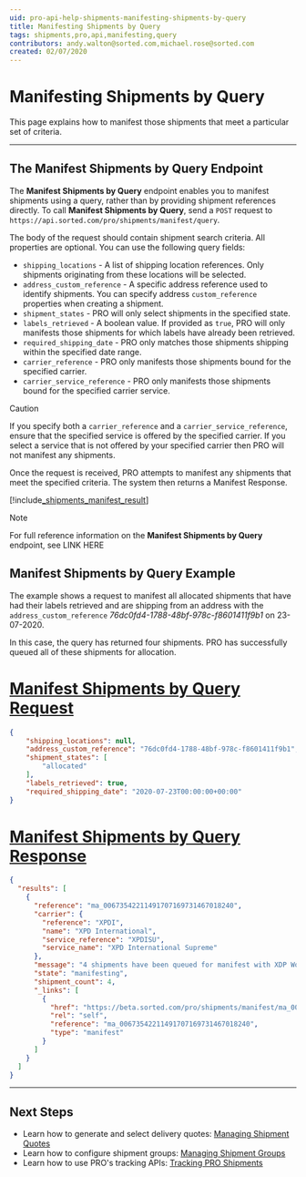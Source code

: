 ```yaml
---
uid: pro-api-help-shipments-manifesting-shipments-by-query
title: Manifesting Shipments by Query
tags: shipments,pro,api,manifesting,query
contributors: andy.walton@sorted.com,michael.rose@sorted.com
created: 02/07/2020
---
```

# Manifesting Shipments by Query

This page explains how to manifest those shipments that meet a particular set of criteria.

---

## The Manifest Shipments by Query Endpoint

The **Manifest Shipments by Query** endpoint enables you to manifest shipments using a query, rather than by providing shipment references directly. To call **Manifest Shipments by Query**, send a `POST` request to `https://api.sorted.com/pro/shipments/manifest/query`. 

The body of the request should contain shipment search criteria. All properties are optional. You can use the following query fields:

* `shipping_locations` - A list of shipping location references. Only shipments originating from these locations will be selected.
* `address_custom_reference` - A specific address reference used to identify shipments. You can specify address `custom_reference` properties when creating a shipment. 
* `shipment_states` - PRO will only select shipments in the specified state. 
* `labels_retrieved` - A boolean value. If provided as `true`, PRO will only manifests those shipments for which labels have already been retrieved. 
* `required_shipping_date` - PRO only matches those shipments shipping within the specified date range. 
* `carrier_reference` - PRO only manifests those shipments bound for the specified carrier.
* `carrier_service_reference` - PRO only manifests those shipments bound for the specified carrier service.

>[!CAUTION]
>
> If you specify both a `carrier_reference` and a `carrier_service_reference`, ensure that the specified service is offered by the specified carrier. If you select a service that is not offered by your specified carrier then PRO will not manifest any shipments.

Once the request is received, PRO attempts to manifest any shipments that meet the specified criteria. The system then returns a Manifest Response.

[!include[_shipments_manifest_result](../includes/_shipments_manifest_result.md)]

> [!NOTE]
>
>  For full reference information on the **Manifest Shipments by Query** endpoint, see LINK HERE

## Manifest Shipments by Query Example

The example shows a request to manifest all allocated shipments that have had their labels retrieved and are shipping from an address with the  `address_custom_reference` _76dc0fd4-1788-48bf-978c-f8601411f9b1_ on 23-07-2020.

In this case, the query has returned four shipments. PRO has successfully queued all of these shipments for allocation.

# [Manifest Shipments by Query Request](#tab/manifest-shipments-by-query-request)

```json
{
    "shipping_locations": null,
    "address_custom_reference": "76dc0fd4-1788-48bf-978c-f8601411f9b1",
    "shipment_states": [
        "allocated"
    ],
    "labels_retrieved": true,
    "required_shipping_date": "2020-07-23T00:00:00+00:00"
}
```

# [Manifest Shipments by Query Response](#tab/manifest-shipments-by-query-response)

```json
{
  "results": [
    {
      "reference": "ma_00673542211491707169731467018240",
      "carrier": {
        "reference": "XPDI",
        "name": "XPD International",
        "service_reference": "XPDISU",
        "service_name": "XPD International Supreme"
      },
      "message": "4 shipments have been queued for manifest with XDP Worldwide successfully",
      "state": "manifesting",
      "shipment_count": 4,
      "_links": [
        {
          "href": "https://beta.sorted.com/pro/shipments/manifest/ma_00673542211491707169731467018240",
          "rel": "self",
          "reference": "ma_00673542211491707169731467018240",
          "type": "manifest"
        }
      ]
    }
  ]
}
```
---

## Next Steps

* Learn how to generate and select delivery quotes: [Managing Shipment Quotes](/pro/api/shipments/managing_shipment_quotes.html)
* Learn how to configure shipment groups: [Managing Shipment Groups](/pro/api/shipments/managing_shipment_groups.html) 
* Learn how to use PRO's tracking APIs: [Tracking PRO Shipments](/pro/api/shipments/tracking_pro_shipments.html)
